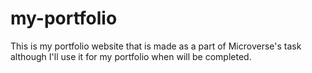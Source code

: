 # my-portfolio
This is my portfolio website that is made as a part of Microverse's task although I'll use it for my portfolio when will be completed. 
